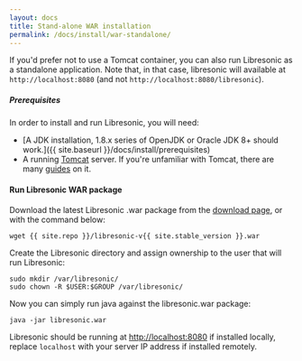 ```yaml
---
layout: docs
title: Stand-alone WAR installation
permalink: /docs/install/war-standalone/
---
```

If you'd prefer not to use a Tomcat container, you can also run Libresonic as a standalone application.
Note that, in that case, libresonic will available at `http://localhost:8080` (and not `http://localhost:8080/libresonic`).

##### Prerequisites

In order to install and run Libresonic, you will need:
- [A JDK installation, 1.8.x series of OpenJDK or Oracle JDK 8+ should work.]({{ site.baseurl }}/docs/install/prerequisites)
- A running [Tomcat](http://tomcat.apache.org/) server. If you're unfamiliar with Tomcat, there are many [guides](https://www.digitalocean.com/community/tags/java?q=How+to+install+tomcat8&type=tutorials) on it.

#### Run Libresonic WAR package

Download the latest Libresonic .war package from the [download page](/download), or with the command below:

```
wget {{ site.repo }}/libresonic-v{{ site.stable_version }}.war
```

Create the Libresonic directory and assign ownership to the user that will run Libresonic:

```
sudo mkdir /var/libresonic/
sudo chown -R $USER:$GROUP /var/libresonic/
```

Now you can simply run java against the libresonic.war package:

```
java -jar libresonic.war
```

Libresonic should be running at [http://localhost:8080](http://localhost:8080) if installed locally, replace `localhost` with your server IP address if installed remotely.
